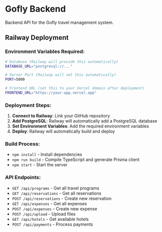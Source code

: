 # Gofly Backend

Backend API for the Gofly travel management system.

## Railway Deployment

### Environment Variables Required:

```bash
# Database (Railway will provide this automatically)
DATABASE_URL="postgresql://..."

# Server Port (Railway will set this automatically)
PORT=5000

# Frontend URL (set this to your Vercel domain after deployment)
FRONTEND_URL="https://your-app.vercel.app"
```

### Deployment Steps:

1. **Connect to Railway**: Link your GitHub repository
2. **Add PostgreSQL**: Railway will automatically add a PostgreSQL database
3. **Set Environment Variables**: Add the required environment variables
4. **Deploy**: Railway will automatically build and deploy

### Build Process:

- `npm install` - Install dependencies
- `npm run build` - Compile TypeScript and generate Prisma client
- `npm start` - Start the server

### API Endpoints:

- `GET /api/programs` - Get all travel programs
- `GET /api/reservations` - Get all reservations
- `POST /api/reservations` - Create new reservation
- `GET /api/expenses` - Get all expenses
- `POST /api/expenses` - Create new expense
- `POST /api/upload` - Upload files
- `GET /api/hotels` - Get available hotels
- `POST /api/payments` - Process payments
